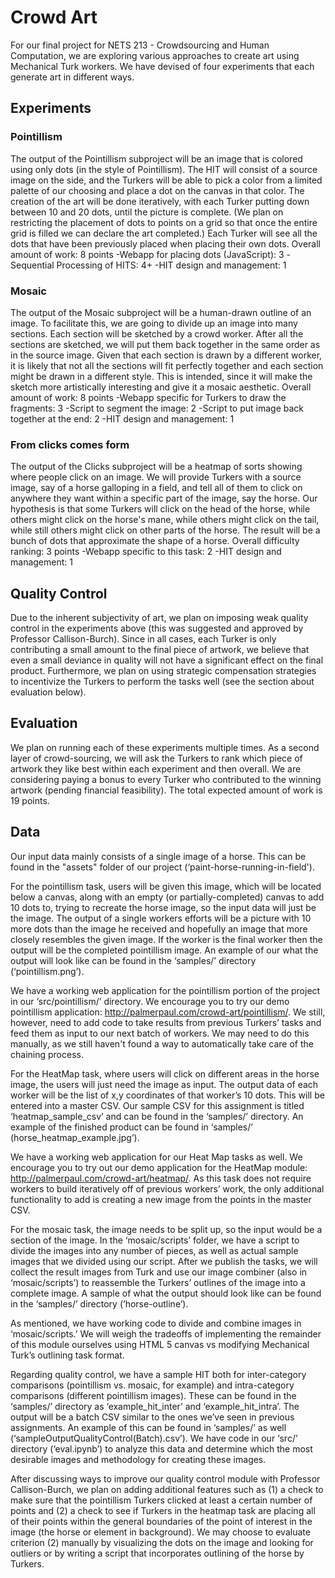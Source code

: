 # Crowd Art

For our final project for NETS 213 - Crowdsourcing and Human Computation, we are exploring various approaches to create art using Mechanical Turk workers. We have devised of four experiments that each generate art in different ways.

## Experiments

### Pointillism

The output of the Pointillism subproject will be an image that is colored using only dots (in the style of Pointillism). The HIT will consist of a source image on the side, and the Turkers will be able to pick a color from a limited palette of our choosing and place a dot on the canvas in that color. The creation of the art will be done iteratively, with each Turker putting down between 10 and 20 dots, until the picture is complete. (We plan on restricting the placement of dots to points on a grid so that once the entire grid is filled we can declare the art completed.) Each Turker will see all the dots that have been previously placed when placing their own dots. 
Overall amount of work: 8 points
-Webapp for placing dots (JavaScript): 3
-Sequential Processing of HITS: 4+
-HIT design and management: 1

### Mosaic

The output of the Mosaic subproject will be a human-drawn outline of an image. To facilitate this, we are going to divide up an image into many sections. Each section will be sketched by a crowd worker. After all the sections are sketched, we will put them back together in the same order as in the source image. Given that each section is drawn by a different worker, it is likely that not all the sections will fit perfectly together and each section might be drawn in a different style. This is intended, since it will make the sketch more artistically interesting and give it a mosaic aesthetic.
Overall amount of work: 8 points
-Webapp specific for Turkers to draw the fragments: 3
-Script to segment the image: 2
-Script to put image back together at the end: 2
-HIT design and management: 1

### From clicks comes form

The output of the Clicks subproject will be a heatmap of sorts showing where people click on an image. We will provide Turkers with a source image, say of a horse galloping in a field, and tell all of them to click on anywhere they want within a specific part of the image, say the horse. Our hypothesis is that some Turkers will click on the head of the horse, while others might click on the horse's mane, while others might click on the tail, while still others might click on other parts of the horse. The result will be a bunch of dots that approximate the shape of a horse.
Overall difficulty ranking: 3 points
-Webapp specific to this task: 2
-HIT design and management: 1

## Quality Control

Due to the inherent subjectivity of art, we plan on imposing weak quality control in the experiments above (this was suggested and approved by Professor Callison-Burch). Since in all cases, each Turker is only contributing a small amount to the final piece of artwork, we believe that even a small deviance in quality will not have a significant effect on the final product. Furthermore, we plan on using strategic compensation strategies to incentivize the Turkers to perform the tasks well (see the section about evaluation below).

## Evaluation

We plan on running each of these experiments multiple times. As a second layer of crowd-sourcing, we will ask the Turkers to rank which piece of artwork they like best within each experiment and then overall. We are considering paying a bonus to every Turker who contributed to the winning artwork (pending financial feasibility). The total expected amount of work is 19 points.  

## Data

Our input data mainly consists of a single image of a horse.  This can be found in the "assets" folder of our project (‘paint-horse-running-in-field').  

For the pointillism task, users will be given this image, which will be located below a canvas,  along with an empty (or partially-completed) canvas to add 10 dots to, trying to recreate the horse image, so the input data will just be the image. The output of a single workers efforts will be a picture with 10 more dots than the image he received and hopefully an image that more closely resembles the given image. If the worker is the final worker then the output will be the completed pointillism image.  An example of our what the output will look like can be found in the ‘samples/’ directory (‘pointillism.png’).

We have a working web application for the pointillism portion of the project in our ‘src/pointillism/’ directory.  We encourage you to try our demo pointillism application: http://palmerpaul.com/crowd-art/pointillism/. We still, however, need to add code to take results from previous Turkers’ tasks and feed them as input to our next batch of workers.  We may need to do this manually, as we still haven't found a way to automatically take care of the chaining process.

For the HeatMap task, where users will click on different areas in the horse image, the users will just need the image as input. The output data of each worker will be the list of x,y coordinates of that worker’s 10 dots. This will be entered into a master CSV. Our sample CSV for this assignment is titled ‘heatmap_sample_csv’ and can be found in the ‘samples/’ directory. An example of the finished product can be found in ‘samples/’ (horse_heatmap_example.jpg’).

We have a working web application for our Heat Map tasks as well. We encourage you to try out our demo application for the HeatMap module: http://palmerpaul.com/crowd-art/heatmap/. As this task does not require workers to build iteratively off of previous workers’ work, the only additional functionality to add is creating a new image from the points in the master CSV.

For the mosaic task, the image needs to be split up, so the input would be a section of the image. In the ‘mosaic/scripts’ folder, we have a script to divide the images into any number of pieces, as well as actual sample images that we divided using our script.  After we publish the tasks, we will collect the result images from Turk and use our image combiner (also in ‘mosaic/scripts’) to reassemble the Turkers’ outlines of the image into a complete image.  A sample of what the output should look like can be found in the ‘samples/’ directory (‘horse-outline’).

As mentioned, we have working code to divide and combine images in ‘mosaic/scripts.’  We will weigh the tradeoffs of implementing the remainder of this module ourselves using HTML 5 canvas vs modifying Mechanical Turk’s outlining task format.

Regarding quality control, we have a sample HIT both for inter-category comparisons (pointillism vs. mosaic, for example) and intra-category comparisons (different pointillism images).  These can be found in the ‘samples/’ directory as ‘example_hit_inter’ and ‘example_hit_intra’.  The output will be a batch CSV similar to the ones we’ve seen in previous assignments.  An example of this can be found in ‘samples/’ as well (‘sampleOutputQualityControl(Batch).csv’).  We have code in our ‘src/’ directory (‘eval.ipynb’) to analyze this data and determine which the most desirable images and methodology for creating these images.

After discussing ways to improve our quality control module with Professor Callison-Burch, we plan on adding additional features such as (1) a check to make sure that the pointillism Turkers clicked at least a certain number of points and (2) a check to see if Turkers in the heatmap task are placing all of their points within the general boundaries of the point of interest in the image (the horse or element in background).  We may choose to evaluate criterion (2) manually by visualizing the dots on the image and looking for outliers or by writing a script that incorporates outlining of the horse by Turkers.


